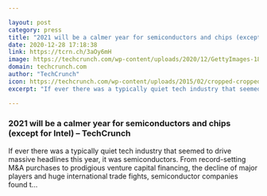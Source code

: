 ```yaml
---

layout: post
category: press
title: "2021 will be a calmer year for semiconductors and chips (except for Intel)"
date: 2020-12-28 17:18:38
link: https://tcrn.ch/3aOy6mH
image: https://techcrunch.com/wp-content/uploads/2020/12/GettyImages-184912447.jpg?w=605
domain: techcrunch.com
author: "TechCrunch"
icon: https://techcrunch.com/wp-content/uploads/2015/02/cropped-cropped-favicon-gradient.png?w=180
excerpt: "If ever there was a typically quiet tech industry that seemed to drive massive headlines this year, it was semiconductors. From record-setting M&amp;A purchases to prodigious venture capital financing, the decline of major players and huge international trade fights, semiconductor companies found t…"

---
```


### 2021 will be a calmer year for semiconductors and chips (except for Intel) – TechCrunch

If ever there was a typically quiet tech industry that seemed to drive massive headlines this year, it was semiconductors. From record-setting M&amp;A purchases to prodigious venture capital financing, the decline of major players and huge international trade fights, semiconductor companies found t…